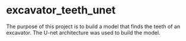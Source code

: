 # excavator_teeth_unet
The purpose of this project is to build a model that finds the teeth of an excavator. The U-net architecture was used to build the model.
